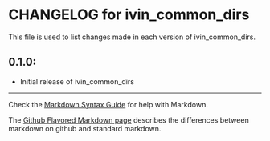 # CHANGELOG for ivin_common_dirs

This file is used to list changes made in each version of ivin_common_dirs.

## 0.1.0:

* Initial release of ivin_common_dirs

- - -
Check the [Markdown Syntax Guide](http://daringfireball.net/projects/markdown/syntax) for help with Markdown.

The [Github Flavored Markdown page](http://github.github.com/github-flavored-markdown/) describes the differences between markdown on github and standard markdown.
